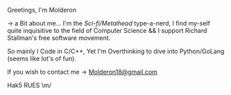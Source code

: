 Greetings, I'm Molderon

  -> a Bit about me...
I'm the *Sci-fi/Metalhead* type-a-nerd, I find my-self quite inquisitive to the 
field of Computer Science && I support Richard Stallman's free software movement.

So mainly I Code in C/C++, Yet I'm Overthinking to dive into Python/GoLang
(seems like lot's of fun). 

If you wish to contact me 
-> Molderon18@gmail.com


   
Hak5 RUES \m/ 



